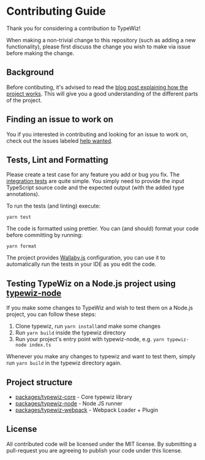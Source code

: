 # Contributing Guide

Thank you for considering a contribution to TypeWiz!

When making a non-trivial change to this repository (such as adding a new functionality), 
please first discuss the change you wish to make via issue before making the change. 

## Background

Before contibuting, it's advised to read the [blog post explaining how the project works](https://medium.com/p/diving-into-the-internals-of-typescript-how-i-built-typewiz-d273bbef3565). 
This will give you a good understanding of the different parts of the project.

## Finding an issue to work on

You if you interested in contributing and looking for an issue to work on, check out the issues labeled [help wanted](https://github.com/urish/typewiz/issues?q=is%3Aopen+is%3Aissue+label%3A%22help+wanted%22).

## Tests, Lint and Formatting

Please create a test case for any feature you add or bug you fix. The [integration tests](packages/typewiz-core/src/integration.spec.ts) are quite simple. You simply need to provide the input TypeScript source code and the expected output (with the added type annotations).

To run the tests (and linting) execute:

    yarn test
    
The code is formatted using prettier. You can (and should) format your code before committing by running:

    yarn format
    
The project provides [Wallaby.js](https://wallabyjs.com/) configuration, you can use it to automatically run the tests in your IDE as you edit the code.

## Testing TypeWiz on a Node.js project using [typewiz-node](packages/typewiz-node)

If you make some changes to TypeWiz and wish to test them on a Node.js project, you can follow these steps:

1. Clone typewiz, run `yarn install`and make some changes
2. Run `yarn build` inside the typewiz directory
4. Run your project's entry point with typewiz-node, e.g. `yarn typewiz-node index.ts`

Whenever you make any changes to typewiz and want to test them, simply run `yarn build` in the typewiz directory again.

## Project structure

- [packages/typewiz-core](packages/typewiz-core) - Core typewiz library
- [packages/typewiz-node](packages/typewiz-node) - Node JS runner
- [packages/typewiz-webpack](packages/typewiz-webpack) - Webpack Loader + Plugin

## License

All contributed code will be licensed under the MIT license. By submitting a pull-request you are agreeing to publish your code under this license.
